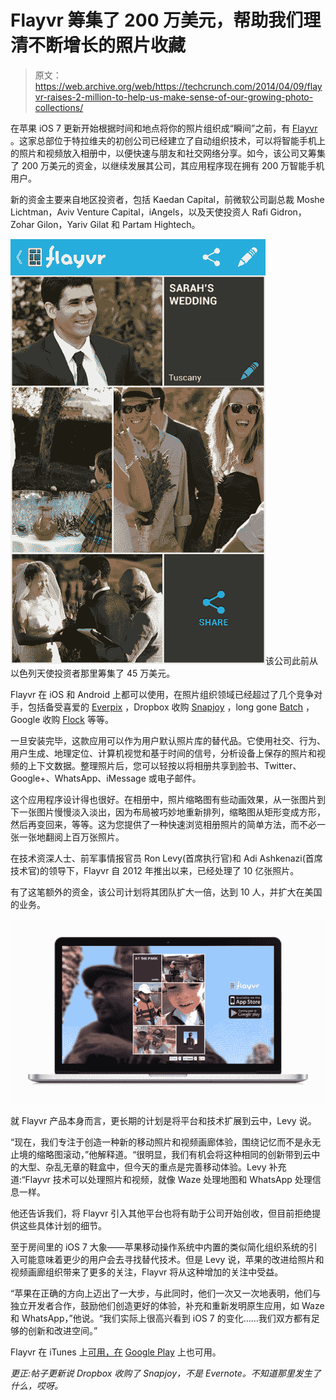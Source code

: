 # Flayvr 筹集了 200 万美元，帮助我们理清不断增长的照片收藏 

> 原文：<https://web.archive.org/web/https://techcrunch.com/2014/04/09/flayvr-raises-2-million-to-help-us-make-sense-of-our-growing-photo-collections/>

在苹果 iOS 7 更新开始根据时间和地点将你的照片组织成“瞬间”之前，有 [Flayvr](https://web.archive.org/web/20221208210128/http://www.flayvr.com/) 。这家总部位于特拉维夫的初创公司已经建立了自动组织技术，可以将智能手机上的照片和视频放入相册中，以便快速与朋友和社交网络分享。如今，该公司又筹集了 200 万美元的资金，以继续发展其公司，其应用程序现在拥有 200 万智能手机用户。

新的资金主要来自地区投资者，包括 Kaedan Capital，前微软公司副总裁 Moshe Lichtman，Aviv Venture Capital，iAngels，以及天使投资人 Rafi Gidron，Zohar Gilon，Yariv Gilat 和 Partam Hightech。

![player screen](img/02b71607533e113df4b155e5a9ca978c.png)该公司此前从以色列天使投资者那里筹集了 45 万美元。

Flayvr 在 iOS 和 Android 上都可以使用，在照片组织领域已经超过了几个竞争对手，包括备受喜爱的 [Everpix](https://web.archive.org/web/20221208210128/https://beta.techcrunch.com/2013/11/05/everpix-shutting-down/) ，Dropbox 收购 [Snapjoy](https://web.archive.org/web/20221208210128/https://beta.techcrunch.com/2013/06/22/rip-snapjoy-the-dropbox-acquired-photo-service-is-shutting-down/) ，long gone [Batch](https://web.archive.org/web/20221208210128/https://beta.techcrunch.com/2012/10/31/photo-sharing-app-batch-finally-closing-its-doors-since-team-is-now-at-airbnb/) ，Google 收购 [Flock](https://web.archive.org/web/20221208210128/https://beta.techcrunch.com/2013/12/31/google-to-close-bump-and-flock-its-recently-acquired-file-sharing-apps/) 等等。

一旦安装完毕，这款应用可以作为用户默认照片库的替代品。它使用社交、行为、用户生成、地理定位、计算机视觉和基于时间的信号，分析设备上保存的照片和视频的上下文数据。整理照片后，您可以轻按以将相册共享到脸书、Twitter、Google+、WhatsApp、iMessage 或电子邮件。

这个应用程序设计得也很好。在相册中，照片缩略图有些动画效果，从一张图片到下一张图片慢慢淡入淡出，因为布局被巧妙地重新排列，缩略图从矩形变成方形，然后再变回来，等等。这为您提供了一种快速浏览相册照片的简单方法，而不必一张一张地翻阅上百万张照片。

在技术资深人士、前军事情报官员 Ron Levy(首席执行官)和 Adi Ashkenazi(首席技术官)的领导下，Flayvr 自 2012 年推出以来，已经处理了 10 亿张照片。

有了这笔额外的资金，该公司计划将其团队扩大一倍，达到 10 人，并扩大在美国的业务。

![flayvr web large](img/6893c356b6c2bc13aabbc19264a315a3.png)

就 Flayvr 产品本身而言，更长期的计划是将平台和技术扩展到云中，Levy 说。

“现在，我们专注于创造一种新的移动照片和视频画廊体验，围绕记忆而不是永无止境的缩略图滚动，”他解释道。“很明显，我们有机会将这种相同的创新带到云中的大型、杂乱无章的鞋盒中，但今天的重点是完善移动体验。Levy 补充道:“Flayvr 技术可以处理照片和视频，就像 Waze 处理地图和 WhatsApp 处理信息一样。

他还告诉我们，将 Flayvr 引入其他平台也将有助于公司开始创收，但目前拒绝提供这些具体计划的细节。

至于房间里的 iOS 7 大象——苹果移动操作系统中内置的类似简化组织系统的引入可能意味着更少的用户会去寻找替代技术。但是 Levy 说，苹果的改进给照片和视频画廊组织带来了更多的关注，Flayvr 将从这种增加的关注中受益。

“苹果在正确的方向上迈出了一大步，与此同时，他们一次又一次地表明，他们与独立开发者合作，鼓励他们创造更好的体验，补充和重新发明原生应用，如 Waze 和 WhatsApp，”他说。“我们实际上很高兴看到 iOS 7 的变化……我们双方都有足够的创新和改进空间。”

Flayvr 在 iTunes 上[可用，在](https://web.archive.org/web/20221208210128/https://itunes.apple.com/us/app/flayvr-photo-gallery/id513097075?mt=8) [Google Play](https://web.archive.org/web/20221208210128/https://play.google.com/store/apps/details?id=com.flayvr.flayvr) 上也可用。

*更正:帖子更新说 Dropbox 收购了 Snapjoy，不是 Evernote。不知道那里发生了什么，哎呀。*